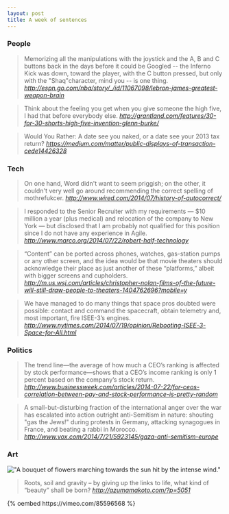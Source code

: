 ```yaml
---
layout: post
title: A week of sentences
---
```



### People

> Memorizing all the manipulations with the joystick and the A, B and C buttons
back in the days before it could be Googled -- the Inferno Kick was down,
toward the player, with the C button pressed, but only with the "Shaq"character,
mind you -- is one thing.
<cite>http://espn.go.com/nba/story/_/id/11067098/lebron-james-greatest-weapon-brain</cite>

<!-- -->

> Think about the feeling you get when you give someone the high five, I had
that before everybody else.
<cite>http://grantland.com/features/30-for-30-shorts-high-five-invention-glenn-burke/</cite>

<!-- -->

> Would You Rather: A date see you naked, or a date see your 2013 tax return?
<cite>https://medium.com/matter/public-displays-of-transaction-cede14426328</cite>

<!-- -->

### Tech

> On one hand, Word didn't want to seem priggish; on the other, it couldn't very
well go around recommending the correct spelling of mothrefukcer.
<cite>http://www.wired.com/2014/07/history-of-autocorrect/</cite>

<!-- -->

> I responded to the Senior Recruiter with my requirements — $10 million a year
(plus medical) and relocation of the company to New York — but disclosed that I
am probably not qualified for this position since I do not have any experience
in Agile.
<cite>http://www.marco.org/2014/07/22/robert-half-technology</cite>

<!-- -->

> “Content” can be ported across phones, watches, gas-station pumps or any other
screen, and the idea would be that movie theaters should acknowledge their
place as just another of these “platforms,” albeit with bigger screens and
cupholders.
<cite>http://m.us.wsj.com/articles/christopher-nolan-films-of-the-future-will-still-draw-people-to-theaters-1404762696?mobile=y</cite>

> We have managed to do many things that space pros doubted were possible:
contact and command the spacecraft, obtain telemetry and, most important, fire
ISEE-3’s engines.
<cite>http://www.nytimes.com/2014/07/19/opinion/Rebooting-ISEE-3-Space-for-All.html</cite>

### Politics

> The trend line—the average of how much a CEO’s ranking is affected by stock
performance—shows that a CEO’s income ranking is only 1 percent based on the
company’s stock return.
<cite>http://www.businessweek.com/articles/2014-07-22/for-ceos-correlation-between-pay-and-stock-performance-is-pretty-random</cite>

<!-- -->

> A small-but-disturbing fraction of the international anger over the war has
escalated into action outright anti-Semitism in nature: shouting "gas the
Jews!" during protests in Germany, attacking synagogues in France, and beating
a rabbi in Morocco.
<cite>http://www.vox.com/2014/7/21/5923145/gaza-anti-semitism-europe</cite>

### Art

!["A bouquet of flowers marching towards the sun hit by the intense wind."](http://azumamakoto.com/wp/wp-content/uploads/2014/07/flower00.jpg)

> Roots, soil and gravity – by giving up the links to life, what kind of
“beauty” shall be born?
<cite>http://azumamakoto.com/?p=5051</cite>

<div class="flex-video widescreen vimeo">
  {% oembed https://vimeo.com/85596568 %}
</div>
